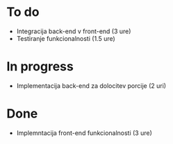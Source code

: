 # To do
* Integracija back-end v front-end (3 ure)
* Testiranje funkcionalnosti (1.5 ure)


# In progress
* Implementacija back-end za dolocitev porcije (2 uri)


# Done
* Implemntacija front-end funkcionalnosti (3 ure)
